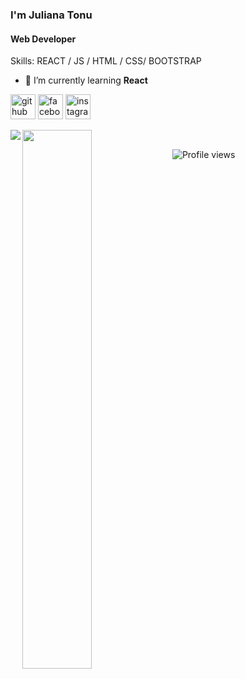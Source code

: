 ### I'm **Juliana Tonu**
#### Web Developer

Skills:  REACT / JS / HTML / CSS/ BOOTSTRAP

- 🌱 I’m currently learning **React** 


[<img src='https://cdn.jsdelivr.net/npm/simple-icons@3.0.1/icons/github.svg' alt='github' height='40'>](https://github.com/JulianaTonu)  [<img src='https://cdn.jsdelivr.net/npm/simple-icons@3.0.1/icons/facebook.svg' alt='facebook' height='40'>](https://www.facebook.com/JulianaTonu)  [<img src='https://cdn.jsdelivr.net/npm/simple-icons@3.0.1/icons/instagram.svg' alt='instagram' height='40'>](https://www.instagram.com/_____juliiiiiiiiiiiiiiii_____/)  

<img align="left"  src="https://github-readme-stats.vercel.app/api/top-langs/?username=JulianaTonu&layout=compact)"/>
<img align="left" width="47%" src="https://github-readme-stats.vercel.app/api?username=JulianaTonu&theme=highcontrast&show_icons=true"/>
<br>

![Profile views](https://gpvc.arturio.dev/JulianaTonu) 

 
